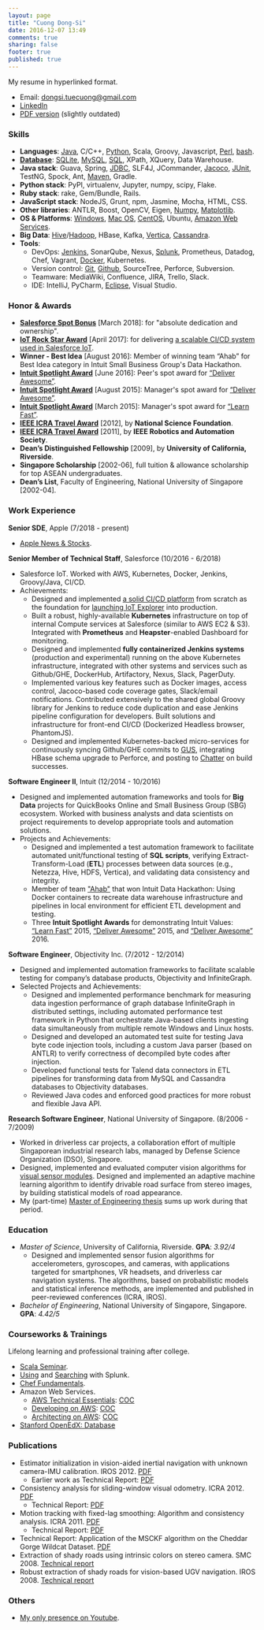 ```yaml
---
layout: page
title: "Cuong Dong-Si"
date: 2016-12-07 13:49
comments: true
sharing: false
footer: true
published: true
---
```


My resume in hyperlinked format.

* Email: dongsi.tuecuong@gmail.com
* [LinkedIn](https://www.linkedin.com/in/cuong-dong-si-479b326)
* [PDF version](/download/Resume.pdf) (slightly outdated)

<!--
Checklist:

1. Unify the following versions: LinkedIn, PDF, Web (github.io).
2. Enable Publications section?
3. Compare Skills section vs Blog categories.
-->

### Skills

<!--
Want to do: Javascript, Go
-->
* **Languages**: 
  [Java](/blog/categories/java/), 
  C/C++, 
  [Python](/blog/categories/python/), 
  Scala, Groovy, Javascript,
  [Perl](/blog/categories/perl/),
  [bash](/blog/categories/bash/). <!-- Matlab, Ruby -->
* [**Database**](/blog/categories/database/): 
  [SQLite](/blog/categories/sqlite/), 
  [MySQL](/blog/categories/mysql/),
  [SQL](/blog/categories/sql/), 
  XPath, 
  XQuery,
  Data Warehouse.
* **Java stack**: 
  Guava, 
  Spring, 
  [JDBC](/blog/categories/jdbc/),
  SLF4J, JCommander, [Jacoco](/blog/2017/09/23/jacoco-in-maven-project/),
  [JUnit](/blog/categories/junit/), TestNG, Spock, <!-- Test: JMockit, RestAssured, JMeter, Gatling -->
  Ant, [Maven](/blog/categories/maven/), Gradle. <!-- Build -->
* **Python stack**:
  PyPI, virtualenv, 
  Jupyter, numpy, scipy,
  Flake.
* **Ruby stack**:
  rake,
  Gem/Bundle,
  Rails.
* **JavaScript stack**:
  NodeJS, <!-- ExpressJS, MongoDB -->
  Grunt, npm, <!-- Build -->
  Jasmine, Mocha, <!-- Test -->
  HTML, CSS.
* **Other libraries**: 
  ANTLR, Boost, OpenCV, Eigen, 
  [Numpy](/blog/categories/numpy/), 
  [Matplotlib](/blog/categories/matplotlib/).
* **OS & Platforms**: 
  [Windows](/blog/categories/windows/), 
  [Mac OS](/blog/categories/macosx/), 
  [CentOS](/blog/categories/centos/),
  Ubuntu, 
  [Amazon Web Services](/blog/categories/aws/).
* **Big Data**:
  [Hive](/blog/categories/hive/)/[Hadoop](/blog/categories/hadoop/),
  HBase,
  Kafka,
  [Vertica](/blog/categories/vertica/), 
  [Cassandra](/blog/categories/cassandra/).
* **Tools**:
  * DevOps:
    [Jenkins](/blog/categories/jenkins/), SonarQube, Nexus, <!-- CI/CD --> 
    [Splunk](/download/training/COC_Searching_Splunk.pdf), Prometheus, Datadog, <!-- Monitoring --> 
    Chef, <!-- Configuration: Puppet, Ansible --> 
    Vagrant, <!-- Virtualization: VMWare, VirtualBox --> 
    [Docker](/blog/categories/docker/), Kubernetes. <!-- Container -->
  * Version control:
    [Git](/blog/categories/git/), 
    [Github](https://github.com/tdongsi), 
    SourceTree, 
    Perforce, Subversion.
  * Teamware:
    MediaWiki, Confluence, JIRA, Trello, Slack.
  * IDE:
    IntelliJ, PyCharm,
    [Eclipse](/blog/categories/eclipse/), 
    Visual Studio.
<!--
SKIPPED: in section, then alphabet order

Dimensional Modeling (Kimball)
Netezza
Tableau

Make
PowerShell
Rake (Ruby)
sbt (Scala)
Spinnaker
SunOS, HP-UX
[Swing](https://github.com/tdongsi/java/tree/master/my.vip.applets), 
-->
 
### Honor & Awards

* [**Salesforce Spot Bonus**](/download/awards/2018_Spot_Bonus.pdf) [March 2018]: for "absolute dedication and ownership".
* [**IoT Rock Star Award**](/download/awards/2017_IoT_Star.jpg) [April 2017]: for delivering [a scalable CI/CD system used in Salesforce IoT](/download/awards/2017_IoT_slide.jpg).
* **Winner - Best Idea** [August 2016]: Member of winning team “Ahab” for Best Idea category in Intuit Small Business Group's Data Hackathon. 
* [**Intuit Spotlight Award**](/download/awards/2016_Deliver_Awesome.pdf) [June 2016]: Peer's spot award for [“Deliver Awesome”](https://about.intuit.com/about_intuit/operating_values/).
* [**Intuit Spotlight Award**](/download/awards/2015_Deliver_Awesome.pdf) [August 2015]: Manager's spot award for [“Deliver Awesome”](https://about.intuit.com/about_intuit/operating_values/).
* [**Intuit Spotlight Award**](/download/awards/2015_Learn_Fast.pdf) [March 2015]: Manager's spot award for [“Learn Fast”](https://about.intuit.com/about_intuit/operating_values/).
* [**IEEE ICRA Travel Award**](/download/awards/ICRA_2012_Travel.pdf) [2012], by **National Science Foundation**.
* [**IEEE ICRA Travel Award**](/download/awards/ICRA_2011_Travel.pdf) [2011], by **IEEE Robotics and Automation Society**.
* **Dean’s Distinguished Fellowship** [2009], by **University of California, Riverside**.
* **Singapore Scholarship** [2002-06], full tuition & allowance scholarship for top ASEAN undergraduates.
* **Dean’s List**, Faculty of Engineering, National University of Singapore [2002-04].

<!--
* **Best committee member certificate**, IEEE NUS Student Brach Annual General Meeting [2005].
* **Champion**, IEEE All-Singapore University Tech Quiz [2005, 2006].
* **First Prize**, Vietnam National Physics Olympiad for Universities [2002]
* **Merit Prize**, Vietnam National Physics Olympiad for High Schools [2001]
-->

### Work Experience

**Senior SDE**, <a name="Apple">Apple</a> (7/2018 - present)

* [Apple News & Stocks](https://www.cnet.com/news/apple-news-adds-browse-tab-brings-news-to-stocks/).

<!--
* Became Okehee’s personsal “Stackoverflow" on Orca-Jenkins and supporting services (AppleConnect, Splunk). Created Jenkins libraries (orca-jenkins-shared-library) and pipelines for Job-DSL and Jenkinsfile-based jobs.
* Modernized Jenkins-based deployment pipelines for DEVEL/TEST/QA/STAGING: from separate, divergent, GUI-based Jenkins pipelines to unified, code-based pipelines. Use Jenkins shared library for additional abstraction to keep shared codes into single location. TODO: Consistent deployment codes 
* Various improvements to deployment systems: less parameter input, less manual update, various bug fixes in Python deployment scripts.
* Set up a Jenkins-beta box (fs06) for different risky executions (multiple Jenkins upgrade exercises, AppleConnect) without impacting production devops-jenkins. 
* Advocated for notifications on HipChat instead of emails for better experience (i.e., mailbox too noisy). Successfully implemented on devops-jenkins. 
    * Slack migration: successfully investigated for similar integration with Slack (commonly believed impossible due to devops-jenkins in DCVPN) and adjusted devops-jenkins implementation accordingly for Slack. 
* Improved secret management practices for DevOps tools and code: using Jenkins secret files instead of direct file handling on Jenkins VM (PIE Secrets), using Jenkins secret environment variables instead of checking secrets/tokens into Github.
* Security tasks: 
    * secrets/tokens cleaned up from DevOps repos.
    * implemented HTTPS and AppleConnect (SAML) on DevOps and Orca Jenkins.
    * addressed Splunk logging requirements from ISG for devops-jenkins and orca-jenkins (PV and MR).
    * addressed Project Hogwarts audits, ASO-Security audits. 
    * checked and updated Apple root CA/trust store settings for devops-jenkins, news-orca (PV and MR), Python clients. Helped developers (esp. Data-Engineering team) to resolve related Gradle issues on their local machines.
* Jenkins Splunk dashboards for DevOps-Jenkins and News-Orca. Presentation for Data Engineering team on what queries Splunk can answer for Jenkins operations.
* PIE CLI, Secrets CLI: maintenance, bug fixing. Inherited the code base from Girish, fixed bugs despite little knowledge sharing, added functional & unit tests to improve code quality.
* Secrets v2: 
    * HTML files showing two-way mapping for applications and secret keys (in v1) to help team with Secrets migration.
    * Python implementation of Secrets client for creating/updating/granting buckets.
    * Update Jenkins jobs for easy-to-use GUI (multi-selection choices).
* Daily Rio-build status notification: Jenkins job that runs daily to check for Rio build failures and publish to DevOps Hipchat/Slack room.
* Jupyter deployment runbook: demoed at Hackathon. Personal use for 1.34 Staging/Prod launches and ad-hoc fixes for nightly QA deployments.
    * Probably not suitable for team-wide consumption yet (similar to early Jenkinsfiles). 
* News-Publisher in a Pod: investigate issues, fix problems and extend (adding services) based on requirements of News Publisher team.
* On point for 1.33 and 1.34 Prod launches.
-->

**Senior Member of Technical Staff**, <a name="Salesforce">Salesforce</a> (10/2016 - 6/2018)

* Salesforce IoT. Worked with AWS, Kubernetes, Docker, Jenkins, Groovy/Java, CI/CD.
* Achievements:
  * Designed and implemented [a solid CI/CD platform](/download/awards/2017_Promotion.jpg) from scratch as the foundation for [launching IoT Explorer](http://www.zdnet.com/article/salesforce-launches-iot-explorer-aims-to-bring-sensor-data-to-business-users/) into production. 
  * Built a robust, highly-available **Kubernetes** infrastructure on top of internal Compute services at Salesforce (similar to AWS EC2 & S3).
    Integrated with **Prometheus** and **Heapster**-enabled Dashboard for monitoring.
  * Designed and implemented **fully containerized Jenkins systems** (production and experimental) running on the above Kubernetes infrastructure, integrated with other systems and services such as Github/GHE, DockerHub, Artifactory, Nexus, Slack, PagerDuty. 
  * Implemented various key features such as Docker images, access control, Jacoco-based code coverage gates, Slack/email notifications.
    Contributed extensively to the shared global Groovy library for Jenkins to reduce code duplication and ease Jenkins pipeline configuration for developers.
    Built solutions and infrastructure for front-end CI/CD (Dockerized Headless browser, PhantomJS).
  * Designed and implemented Kubernetes-backed micro-services for continuously syncing Github/GHE commits to [GUS](https://developer.salesforce.com/blogs/engineering/2014/08/meet-gus-keeping-salesforce-agile.html), integrating HBase schema upgrade to Perforce, and posting to [Chatter](https://www.salesforce.com/products/chatter/overview/) on build successes.
<!--
  * Security Champion for the team: championing for best practices for secure, scalable, highly-available services.
-->

**Software Engineer II**, <a name="Intuit">Intuit</a> (12/2014 - 10/2016) 

* Designed and implemented automation frameworks and tools for **Big Data** projects for QuickBooks Online and Small Business Group (SBG) ecosystem. 
  Worked with business analysts and data scientists on project requirements to develop appropriate tools and automation solutions.
* Projects and Achievements:
  * Designed and implemented a test automation framework to facilitate automated unit/functional testing of **SQL scripts**, 
    verifying Extract-Transform-Load (**ETL**) processes between data sources (e.g., Netezza, Hive, HDFS, Vertica), and validating data consistency and integrity.
  * Member of team ["Ahab"](https://en.wikipedia.org/wiki/Moby-Dick) that won Intuit Data Hackathon: 
    Using Docker containers to recreate data warehouse infrastructure and pipelines in local environment for efficient ETL development and testing.
  * Three **Intuit Spotlight Awards** for demonstrating Intuit Values: [“Learn Fast”](/download/awards/2015_Learn_Fast.pdf) 2015, [“Deliver Awesome”](/download/awards/2015_Deliver_Awesome.pdf) 2015, and [“Deliver Awesome”](/download/awards/2016_Deliver_Awesome.pdf) 2016.
  
**Software Engineer**, Objectivity Inc. (7/2012 - 12/2014)

* Designed and implemented automation frameworks to facilitate scalable testing for company’s database products, Objectivity and InfiniteGraph.
* Selected Projects and Achievements:
    * Designed and implemented performance benchmark for measuring data ingestion performance of graph database InfiniteGraph in distributed settings, 
      including automated performance test framework in Python that orchestrate Java-based clients ingesting data simultaneously from multiple remote Windows and Linux hosts.
    * Designed and developed an automated test suite for testing Java byte code injection tools, including a custom Java parser (based on ANTLR) to verify correctness of decompiled byte codes after injection.
    * Developed functional tests for Talend data connectors in ETL pipelines for transforming data from MySQL and Cassandra databases to Objectivity databases.
    * Reviewed Java codes and enforced good practices for more robust and flexible Java API.

<!--
*Selected Projects and Achievements*:

* Designed and implemented test plans for measuring data ingestion performance of graph
  database InfiniteGraph in distributed multi-client settings. Set up and configured a network of eight Linux and Windows hosts with OpenSSH. Fully automated performance tests using Python scripts, in which multiple Java test applications are compiled and ingest data simultaneously from multiple remote hosts.
* Designed and developed an automated test suite for testing Java byte code injection tools, including a custom Java parser (based on ANLTR) to verify correctness of decompiled byte codes after injection.
* Developed generic-based JUnit tests for database-backed Java collection classes, based on Guava library. 5000+ JUnit tests effectively added into nightly test suite within a month.
* Developed functional tests for Talend data connectors that convert data from MySQL and Cassandra databases to Objectivity databases.
* Developed performance tests for Objectivity/DB with different network configurations and use cases to check for performance regressions. Automated generating performance reports from raw performance logs using Python.
-->

**Research Software Engineer**, National University of Singapore. (8/2006 - 7/2009)

* Worked in driverless car projects, a collaboration effort of multiple Singaporean industrial research labs, managed by Defense Science Organization (DSO), Singapore.
* Designed, implemented and evaluated computer vision algorithms for [visual sensor modules](/resume/calibration_2007.jpg). 
  Designed and implemented an adaptive machine learning algorithm to identify drivable road surface from stereo images, by building statistical models of road appearance.
* My (part-time) [Master of Engineering thesis](/download/pubs/MEng.pdf) sums up work during that period.

<!--
**Summer Intern**, Singapore Institute of Manufacturing Technology (5/2005 - 7/2005) 

* Investigated feasibility of using Java technologies for embedded systems, using TStik, STEP and TILT circuit boards and TINI development tools.
* Implemented several Java applications to interface with several embedded devices.
* Achievements: A Java application to monitor temperature and send alerts via SMS and Yahoo! Instant Messenger as well as daily email reports. Used Java Swing for GUI control panel design.
-->

### Education

* *Master of Science*, University of California, Riverside. **GPA**: *3.92/4*
  * Designed and implemented sensor fusion algorithms for accelerometers, gyroscopes, and cameras, with applications targeted for smartphones, VR headsets, and driverless car navigation systems. 
    The algorithms, based on probabilistic models and statistical inference methods, are implemented and published in peer-reviewed conferences (ICRA, IROS).
* *Bachelor of Engineering*, National University of Singapore, Singapore. **GPA**: *4.42/5*

### Courseworks & Trainings

Lifelong learning and professional training after college.

* [Scala Seminar](/download/training/COC_Scala_Seminar.pdf).
* [Using](/download/training/COC_Using_Splunk.pdf) and [Searching](/download/training/COC_Searching_Splunk.pdf) with Splunk.
* [Chef Fundamentals](/download/training/COC_Chef.pdf).
* Amazon Web Services.
  * [AWS Technical Essentials](https://aws.amazon.com/training/course-descriptions/essentials/): [COC](/download/training/COC_AWS_Essentials.pdf)
  * [Developing on AWS](https://aws.amazon.com/training/course-descriptions/developing/): [COC](/download/training/COC_Developing_on_AWS.pdf)
  * [Architecting on AWS](https://aws.amazon.com/training/course-descriptions/architect/): [COC](/download/training/COC_Architecting_on_AWS.pdf)
* [Stanford OpenEdX: Database](/download/training/2014_Database_cert.pdf)

### Publications

* Estimator initialization in vision-aided inertial navigation with unknown camera-IMU calibration. IROS 2012. [PDF](/download/pubs/DongSi2012IROS.pdf)
  * Earlier work as Technical Report: [PDF](/download/pubs/2011_VIO_Init_TR.pdf)
* Consistency analysis for sliding-window visual odometry. ICRA 2012. [PDF](/download/pubs/DongSi2012ICRA.pdf)
  * Technical Report: [PDF](/download/pubs/ICRA12_TR.pdf)
* Motion tracking with fixed-lag smoothing: Algorithm and consistency analysis. ICRA 2011. [PDF](/download/pubs/DongSi2011ICRA.pdf)
  * Technical Report: [PDF](/download/pubs/ICRA11_TR.pdf)
* Technical Report: Application of the MSCKF algorithm on the Cheddar Gorge Wildcat Dataset. [PDF](/download/pubs/2010_MSCKF_Cheddar_Gorge.pdf)
* Extraction of shady roads using intrinsic colors on stereo camera. SMC 2008. [Technical report](/download/pubs/MEng.pdf)
* Robust extraction of shady roads for vision-based UGV navigation. IROS 2008. [Technical report](/download/pubs/MEng.pdf)

### Others

* [My only presence on Youtube](/blog/2011/02/07/optical-flow-demo/). 

